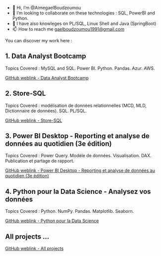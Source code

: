 - 👋 Hi, I’m @AimegaelBoudzoumou
- 💞️ I’m looking to collaborate on these technologies : SQL, PowerBI and Python.
- 👀 I have also knowleges on PL/SQL, Linux Shell and Java (SpringBoot)
- 📫 How to reach me gaelboudzoumou1991@gmail.com
<!-- 👀 I’m interested in Linux, Testing Software, Java, SQL and PL/SQL jobs -->
<!-- 🌱 I’m currently learning Shell, PL/SQL and SpringBoot -->

You can discover my work here :

## 1. Data Analyst Bootcamp

Topics Covered : MySQL and SQL. Power BI. Python. Pandas. Azur. AWS.

[GitHub weblink - Data Analyst Bootcamp](https://github.com/AimegaelBoudzoumou/Data-Analyst-Bootcamp)

## 2. Store-SQL
Topics Covered : modélisation de données relationnelles (MCD, MLD, Dictionnaire de données). SQL. PL/SQL.

[GitHub weblink - Store-SQL](https://github.com/AimegaelBoudzoumou/Store-SQL)
<!--
## 3. Le langage SQL pour la Data Science

[GitHub weblink - Le langage SQL pour la Data Science](https://github.com/AimegaelBoudzoumou/#)
-->
<!--## 4. Power BI Desktop - Traiter, analyser les données et concevoir des tableaux de bord

[GitHub weblink - Power BI Desktop - Traiter, analyser les données et concevoir des tableaux de bord](https://github.com/AimegaelBoudzoumou/#)
-->
## 3. Power BI Desktop - Reporting et analyse de données au quotidien (3e édition)

Topics Covered : Power Query. Modèle de données. Visualisation. DAX. Publication et partage de rapport.

[GitHub weblink - Power BI Desktop - Reporting et analyse de données au quotidien (3e édition)](https://github.com/AimegaelBoudzoumou/#)

<!--
## 5. Power BI - Many projects
[Power BI - Many projects](https://github.com/AimegaelBoudzoumou/Power-BI-Many-Projects)
-->

## 4. Python pour la Data Science - Analysez vos données
Topics Covered : Python. NumPy. Pandas. Matplotlib. Seaborn.

[GitHub weblink - Python pour la Data Science](https://github.com/AimegaelBoudzoumou/#)

<!--
## 7. Statistiques descriptives avec Python
[GitHub weblink - Statistiques descriptives avec Python](https://github.com/AimegaelBoudzoumou/#)

## 8. Business Intelligence avec Python - Créez vos outils BI de A à Z
[GitHub weblink - Business Intelligence avec Python](https://github.com/AimegaelBoudzoumou/#)
-->
## All projects ...
[GitHub weblink - All projects](https://github.com/AimegaelBoudzoumou?tab=repositories)
